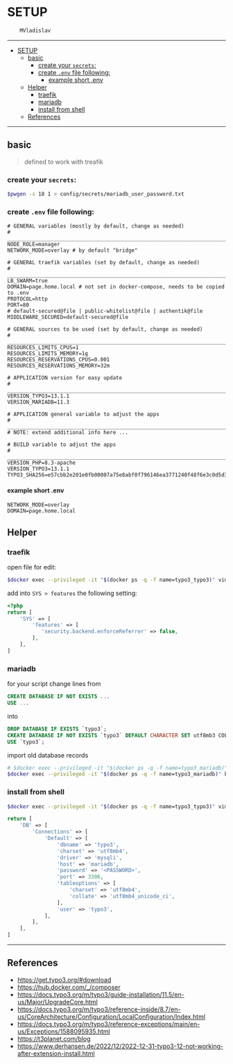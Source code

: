 # SETUP

```sh
    MVladislav
```

---

- [SETUP](#setup)
  - [basic](#basic)
    - [create your `secrets`:](#create-your-secrets)
    - [create `.env` file following:](#create-env-file-following)
      - [example short .env](#example-short-env)
  - [Helper](#helper)
    - [traefik](#traefik)
    - [mariadb](#mariadb)
    - [install from shell](#install-from-shell)
  - [References](#references)

---

## basic

> defined to work with treafik

### create your `secrets`:

```sh
$pwgen -s 18 1 > config/secrets/mariadb_user_password.txt
```

### create `.env` file following:

```env
# GENERAL variables (mostly by default, change as needed)
# ______________________________________________________________________________
NODE_ROLE=manager
NETWORK_MODE=overlay # by default "bridge"

# GENERAL traefik variables (set by default, change as needed)
# ______________________________________________________________________________
LB_SWARM=true
DOMAIN=page.home.local # not set in docker-compose, needs to be copied to .env
PROTOCOL=http
PORT=80
# default-secured@file | public-whitelist@file | authentik@file
MIDDLEWARE_SECURED=default-secured@file

# GENERAL sources to be used (set by default, change as needed)
# ______________________________________________________________________________
RESOURCES_LIMITS_CPUS=1
RESOURCES_LIMITS_MEMORY=1g
RESOURCES_RESERVATIONS_CPUS=0.001
RESOURCES_RESERVATIONS_MEMORY=32m

# APPLICATION version for easy update
# ______________________________________________________________________________
VERSION_TYPO3=13.1.1
VERSION_MARIADB=11.3

# APPLICATION general variable to adjust the apps
# ______________________________________________________________________________
# NOTE: extend additional info here ...

# BUILD variable to adjust the apps
# ______________________________________________________________________________
VERSION_PHP=8.3-apache
VERSION_TYPO3=13.1.1
TYPO3_SHA256=e57cbb2e201e0fb00007a75e8abf0f796146ea3771240f48f6e3c0d5d37626e8
```

#### example short .env

```env
NETWORK_MODE=overlay
DOMAIN=page.home.local
```

## Helper

### traefik

open file for edit:

```sh
$docker exec --privileged -it "$(docker ps -q -f name=typo3_typo3)" vim /var/www/html/typo3conf/system/settings.php
```

add into `SYS > features` the following setting:

```php
<?php
return [
    'SYS' => [
        'features' => [
           'security.backend.enforceReferrer' => false,
        ],
    ],
]
```

### mariadb

for your script change lines from

```sql
CREATE DATABASE IF NOT EXISTS ...
USE ...
```

into

```sql
DROP DATABASE IF EXISTS `typo3`;
CREATE DATABASE IF NOT EXISTS `typo3` DEFAULT CHARACTER SET utf8mb3 COLLATE utf8mb3_general_ci;
USE `typo3`;
```

import old database records

```sh
# $docker exec --privileged -it "$(docker ps -q -f name=typo3_mariadb)" bash -c 'mariadb -u typo3 -p -e "DROP DATABASE IF EXISTS typo3; CREATE DATABASE IF NOT EXISTS typo3;"'
$docker exec --privileged -it "$(docker ps -q -f name=typo3_mariadb)" bash -c 'mariadb -u typo3 -p < /sql/records.sql'
```

### install from shell

```sh
$docker exec --privileged -it "$(docker ps -q -f name=typo3_typo3)" vim /var/www/html/typo3conf/system/settings.php
```

```php
return [
    'DB' => [
        'Connections' => [
            'Default' => [
                'dbname' => 'typo3',
                'charset' => 'utf8mb4',
                'driver' => 'mysqli',
                'host' => 'mariadb',
                'password' => '<PASSWORD>',
                'port' => 3306,
                'tableoptions' => [
                    'charset' => 'utf8mb4',
                    'collate' => 'utf8mb4_unicode_ci',
                ],
                'user' => 'typo3',
            ],
        ],
    ],
]
```

---

## References

- <https://get.typo3.org/#download>
- <https://hub.docker.com/_/composer>
- <https://docs.typo3.org/m/typo3/guide-installation/11.5/en-us/Major/UpgradeCore.html>
- <https://docs.typo3.org/m/typo3/reference-inside/8.7/en-us/CoreArchitecture/Configuration/LocalConfiguration/Index.html>
- <https://docs.typo3.org/m/typo3/reference-exceptions/main/en-us/Exceptions/1588095935.html>
- <https://t3planet.com/blog>
- <https://www.derhansen.de/2022/12/2022-12-31-typo3-12-not-working-after-extension-install.html>
